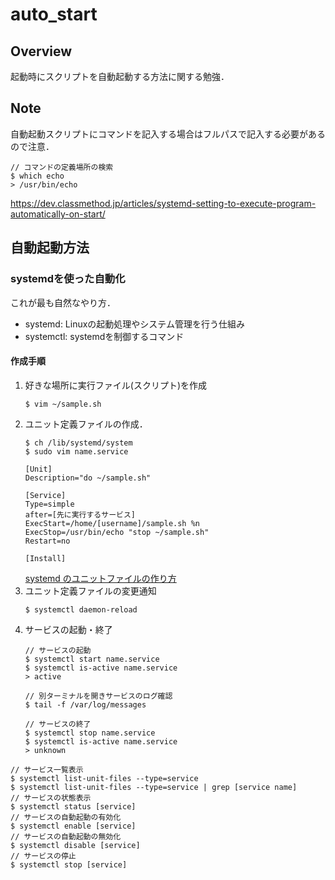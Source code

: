 # auto_start
## Overview
起動時にスクリプトを自動起動する方法に関する勉強．

## Note
自動起動スクリプトにコマンドを記入する場合はフルパスで記入する必要があるので注意．
```
// コマンドの定義場所の検索
$ which echo
> /usr/bin/echo
```
https://dev.classmethod.jp/articles/systemd-setting-to-execute-program-automatically-on-start/

## 自動起動方法
### systemdを使った自動化
これが最も自然なやり方．
- systemd: Linuxの起動処理やシステム管理を行う仕組み
- systemctl: systemdを制御するコマンド
#### 作成手順
1. 好きな場所に実行ファイル(スクリプト)を作成
   ```
   $ vim ~/sample.sh
   ```
2. ユニット定義ファイルの作成．
   ```
   $ ch /lib/systemd/system
   $ sudo vim name.service
   ```
   ```
   [Unit]
   Description="do ~/sample.sh"
   
   [Service]
   Type=simple
   after=[先に実行するサービス]
   ExecStart=/home/[username]/sample.sh %n
   ExecStop=/usr/bin/echo "stop ~/sample.sh"
   Restart=no
   
   [Install]
   
   ```
   [systemd のユニットファイルの作り方](https://tex2e.github.io/blog/linux/create-my-systemd-service)
3. ユニット定義ファイルの変更通知
   ```
   $ systemctl daemon-reload
   ```
4. サービスの起動・終了
   ```
   // サービスの起動
   $ systemctl start name.service
   $ systemctl is-active name.service
   > active
   
   // 別ターミナルを開きサービスのログ確認
   $ tail -f /var/log/messages
   
   // サービスの終了
   $ systemctl stop name.service
   $ systemctl is-active name.service
   > unknown
   ```

```
// サービス一覧表示
$ systemctl list-unit-files --type=service
$ systemctl list-unit-files --type=service | grep [service name]
// サービスの状態表示
$ systemctl status [service]
// サービスの自動起動の有効化
$ systemctl enable [service]
// サービスの自動起動の無効化
$ systemctl disable [service]
// サービスの停止
$ systemctl stop [service]
```
